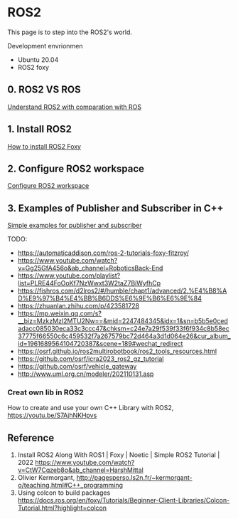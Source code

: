 # ROS2
This page is to step into the ROS2's world.

Development envrionmen
- Ubuntu 20.04
- ROS2 foxy

## 0. ROS2 VS ROS
[Understand ROS2 with comparation with ROS](8_0_Intro_ROS2.md)


## 1. Install ROS2
[How to install ROS2 Foxy](8_1_Install_ROS2.md)


## 2. Configure ROS2 workspace
[Configure ROS2 workspace](8_2_Config_Workspace.md)


## 3. Examples of Publisher and Subscriber in C++
[Simple examples for publisher and subscriber](8_3_Examples_Pub_Subs.md)




TODO:

- https://automaticaddison.com/ros-2-tutorials-foxy-fitzroy/
- https://www.youtube.com/watch?v=Gg25GfA456o&ab_channel=RoboticsBack-End
- https://www.youtube.com/playlist?list=PLRE44FoOoKf7NzWwxt3W2taZ7BiWyfhCp
- https://fishros.com/d2lros2/#/humble/chapt1/advanced/2.%E4%B8%AD%E9%97%B4%E4%BB%B6DDS%E6%9E%B6%E6%9E%84
- https://zhuanlan.zhihu.com/p/423581728
- https://mp.weixin.qq.com/s?__biz=MzkzMzI2MTU2Nw==&mid=2247484345&idx=1&sn=b5b5e0cedadacc085030eca33c3ccc47&chksm=c24e7a29f539f33f6f934c8b58ec37775f66550c6c459532f7a267579bc72d464a3d1d064e26&cur_album_id=1961689564104720387&scene=189#wechat_redirect
- https://osrf.github.io/ros2multirobotbook/ros2_tools_resources.html
- https://github.com/osrf/icra2023_ros2_gz_tutorial
- https://github.com/osrf/vehicle_gateway
- http://www.uml.org.cn/modeler/202110131.asp

### Creat own lib in ROS2

How to create and use your own C++ Library with ROS2, https://youtu.be/S7AjhNKHpvs


## Reference
1. Install ROS2 Along With ROS1 | Foxy | Noetic | Simple ROS2 Tutorial | 2022 https://www.youtube.com/watch?v=CtW7Cqzeb8o&ab_channel=HarshMittal
2. Olivier Kermorgant, http://pagesperso.ls2n.fr/~kermorgant-o/teaching.html#C++_programming
3. Using colcon to build packages https://docs.ros.org/en/foxy/Tutorials/Beginner-Client-Libraries/Colcon-Tutorial.html?highlight=colcon